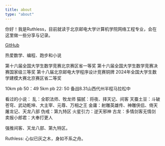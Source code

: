```yaml
---
title: about
type: "about"
---
```

你好！我是Ruthless，目前就读于北京邮电大学计算机学院网络工程专业，会在这里做一些分享与记录。

[GitHub](https://github.com/Ruthless338)

热爱数学、编程、跑步和小说

第十六届全国大学生数学竞赛北京赛区省一等奖
第十六届全国大学生数学竞赛决赛国家级三等奖
第十八届北京邮电大学程序设计竞赛铜牌
2024年全国大学生数学建模大赛北京赛区省二等奖

10km pb 50：49
5km  pb 22: 50
备战8.31山西代州半程马拉松中

看过的小说：
乱：全职法师、牧龙师
猫腻：将夜、择天记、间客
天蚕土豆：斗破苍穹、武动乾坤、大主宰、元尊、万相之王
金庸：射雕英雄传、神雕侠侣、倚天屠龙记、天龙八部
伪戒：第九特区
火星引力：逆天邪神
古龙：多情剑客无情剑
卖报小郎君：大奉打更人

强推间客、天龙八部、第九特区。

Ruthless: 心似已灰之木，身如不系之舟。